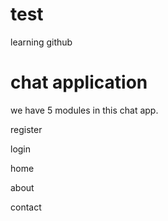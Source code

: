 # test
learning github


# chat application


we have 5 modules in this chat app.

register

login

home 

about

contact
